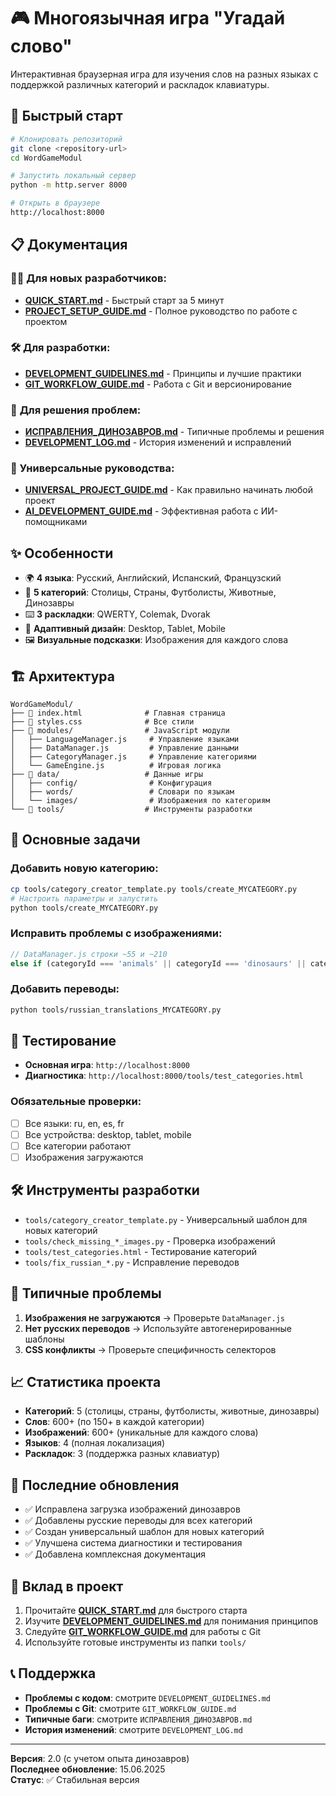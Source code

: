 # 🎮 Многоязычная игра "Угадай слово"

Интерактивная браузерная игра для изучения слов на разных языках с поддержкой различных категорий и раскладок клавиатуры.

## 🚀 Быстрый старт

```bash
# Клонировать репозиторий
git clone <repository-url>
cd WordGameModul

# Запустить локальный сервер
python -m http.server 8000

# Открыть в браузере
http://localhost:8000
```

## 📋 Документация

### 🏃‍♂️ **Для новых разработчиков:**
- **[QUICK_START.md](QUICK_START.md)** - Быстрый старт за 5 минут
- **[PROJECT_SETUP_GUIDE.md](PROJECT_SETUP_GUIDE.md)** - Полное руководство по работе с проектом

### 🛠️ **Для разработки:**
- **[DEVELOPMENT_GUIDELINES.md](DEVELOPMENT_GUIDELINES.md)** - Принципы и лучшие практики
- **[GIT_WORKFLOW_GUIDE.md](GIT_WORKFLOW_GUIDE.md)** - Работа с Git и версионирование

### 🐛 **Для решения проблем:**
- **[ИСПРАВЛЕНИЯ_ДИНОЗАВРОВ.md](ИСПРАВЛЕНИЯ_ДИНОЗАВРОВ.md)** - Типичные проблемы и решения
- **[DEVELOPMENT_LOG.md](DEVELOPMENT_LOG.md)** - История изменений и исправлений

### 🚀 **Универсальные руководства:**
- **[UNIVERSAL_PROJECT_GUIDE.md](UNIVERSAL_PROJECT_GUIDE.md)** - Как правильно начинать любой проект
- **[AI_DEVELOPMENT_GUIDE.md](AI_DEVELOPMENT_GUIDE.md)** - Эффективная работа с ИИ-помощниками

## ✨ Особенности

- 🌍 **4 языка**: Русский, Английский, Испанский, Французский
- 🎯 **5 категорий**: Столицы, Страны, Футболисты, Животные, Динозавры
- ⌨️ **3 раскладки**: QWERTY, Colemak, Dvorak
- 📱 **Адаптивный дизайн**: Desktop, Tablet, Mobile
- 🖼️ **Визуальные подсказки**: Изображения для каждого слова

## 🏗️ Архитектура

```
WordGameModul/
├── 📄 index.html              # Главная страница
├── 🎨 styles.css              # Все стили
├── 📁 modules/                # JavaScript модули
│   ├── LanguageManager.js     # Управление языками
│   ├── DataManager.js         # Управление данными
│   ├── CategoryManager.js     # Управление категориями
│   └── GameEngine.js          # Игровая логика
├── 📁 data/                   # Данные игры
│   ├── config/                # Конфигурация
│   ├── words/                 # Словари по языкам
│   └── images/                # Изображения по категориям
└── 📁 tools/                  # Инструменты разработки
```

## 🎯 Основные задачи

### Добавить новую категорию:
```bash
cp tools/category_creator_template.py tools/create_MYCATEGORY.py
# Настроить параметры и запустить
python tools/create_MYCATEGORY.py
```

### Исправить проблемы с изображениями:
```javascript
// DataManager.js строки ~55 и ~210
else if (categoryId === 'animals' || categoryId === 'dinosaurs' || categoryId === 'MYCATEGORY') {
```

### Добавить переводы:
```bash
python tools/russian_translations_MYCATEGORY.py
```

## 🧪 Тестирование

- **Основная игра**: `http://localhost:8000`
- **Диагностика**: `http://localhost:8000/tools/test_categories.html`

### Обязательные проверки:
- [ ] Все языки: ru, en, es, fr
- [ ] Все устройства: desktop, tablet, mobile  
- [ ] Все категории работают
- [ ] Изображения загружаются

## 🛠️ Инструменты разработки

- `tools/category_creator_template.py` - Универсальный шаблон для новых категорий
- `tools/check_missing_*_images.py` - Проверка изображений
- `tools/test_categories.html` - Тестирование категорий
- `tools/fix_russian_*.py` - Исправление переводов

## 🚨 Типичные проблемы

1. **Изображения не загружаются** → Проверьте `DataManager.js`
2. **Нет русских переводов** → Используйте автогенерированные шаблоны
3. **CSS конфликты** → Проверьте специфичность селекторов

## 📈 Статистика проекта

- **Категорий**: 5 (столицы, страны, футболисты, животные, динозавры)
- **Слов**: 600+ (по 150+ в каждой категории)
- **Изображений**: 600+ (уникальные для каждого слова)
- **Языков**: 4 (полная локализация)
- **Раскладок**: 3 (поддержка разных клавиатур)

## 🎉 Последние обновления

- ✅ Исправлена загрузка изображений динозавров
- ✅ Добавлены русские переводы для всех категорий
- ✅ Создан универсальный шаблон для новых категорий
- ✅ Улучшена система диагностики и тестирования
- ✅ Добавлена комплексная документация

## 🤝 Вклад в проект

1. Прочитайте **[QUICK_START.md](QUICK_START.md)** для быстрого старта
2. Изучите **[DEVELOPMENT_GUIDELINES.md](DEVELOPMENT_GUIDELINES.md)** для понимания принципов
3. Следуйте **[GIT_WORKFLOW_GUIDE.md](GIT_WORKFLOW_GUIDE.md)** для работы с Git
4. Используйте готовые инструменты из папки `tools/`

## 📞 Поддержка

- **Проблемы с кодом**: смотрите `DEVELOPMENT_GUIDELINES.md`
- **Проблемы с Git**: смотрите `GIT_WORKFLOW_GUIDE.md`
- **Типичные баги**: смотрите `ИСПРАВЛЕНИЯ_ДИНОЗАВРОВ.md`
- **История изменений**: смотрите `DEVELOPMENT_LOG.md`

---

**Версия**: 2.0 (с учетом опыта динозавров)  
**Последнее обновление**: 15.06.2025  
**Статус**: ✅ Стабильная версия 